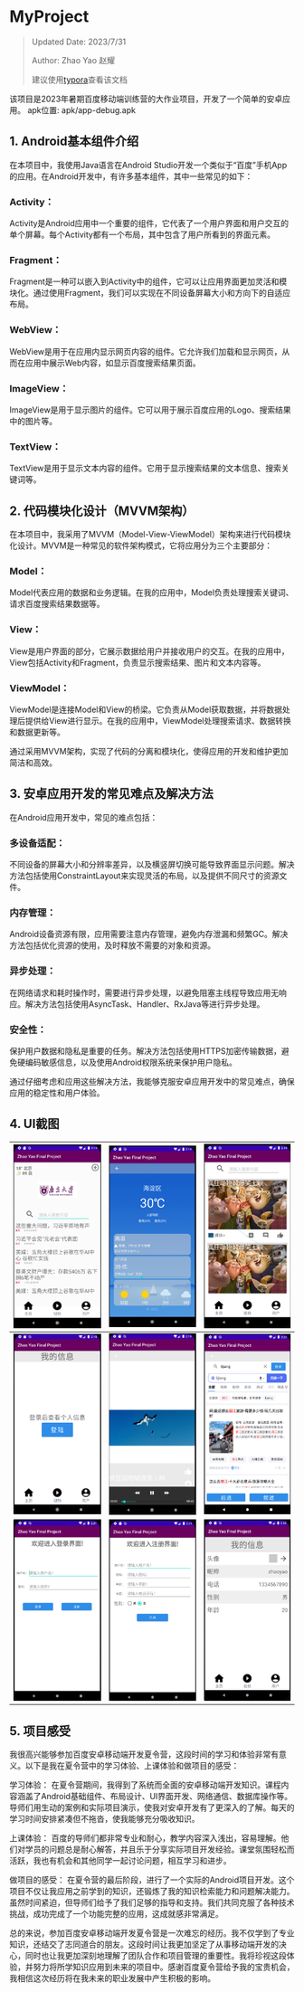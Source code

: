 # MyProject

> Updated Date: 2023/7/31
> 
> Author: Zhao Yao 赵耀
> 
> 建议使用[typora](https://typora.io/)查看该文档

该项目是2023年暑期百度移动端训练营的大作业项目，开发了一个简单的安卓应用。
apk位置: apk/app-debug.apk

## 1. Android基本组件介绍

在本项目中，我使用Java语言在Android Studio开发一个类似于“百度”手机App的应用。在Android开发中，有许多基本组件，其中一些常见的如下：

### Activity：
Activity是Android应用中一个重要的组件，它代表了一个用户界面和用户交互的单个屏幕。每个Activity都有一个布局，其中包含了用户所看到的界面元素。

### Fragment：
Fragment是一种可以嵌入到Activity中的组件，它可以让应用界面更加灵活和模块化。通过使用Fragment，我们可以实现在不同设备屏幕大小和方向下的自适应布局。

### WebView：
WebView是用于在应用内显示网页内容的组件。它允许我们加载和显示网页，从而在应用中展示Web内容，如显示百度搜索结果页面。

### ImageView：
ImageView是用于显示图片的组件。它可以用于展示百度应用的Logo、搜索结果中的图片等。

### TextView：
TextView是用于显示文本内容的组件。它用于显示搜索结果的文本信息、搜索关键词等。

## 2. 代码模块化设计（MVVM架构）

在本项目中，我采用了MVVM（Model-View-ViewModel）架构来进行代码模块化设计。MVVM是一种常见的软件架构模式，它将应用分为三个主要部分：

### Model：
Model代表应用的数据和业务逻辑。在我的应用中，Model负责处理搜索关键词、请求百度搜索结果数据等。

### View：
View是用户界面的部分，它展示数据给用户并接收用户的交互。在我的应用中，View包括Activity和Fragment，负责显示搜索结果、图片和文本内容等。

### ViewModel：
ViewModel是连接Model和View的桥梁。它负责从Model获取数据，并将数据处理后提供给View进行显示。在我的应用中，ViewModel处理搜索请求、数据转换和数据更新等。

通过采用MVVM架构，实现了代码的分离和模块化，使得应用的开发和维护更加简洁和高效。

## 3. 安卓应用开发的常见难点及解决方法

在Android应用开发中，常见的难点包括：

### 多设备适配：
不同设备的屏幕大小和分辨率差异，以及横竖屏切换可能导致界面显示问题。解决方法包括使用ConstraintLayout来实现灵活的布局，以及提供不同尺寸的资源文件。

### 内存管理：
Android设备资源有限，应用需要注意内存管理，避免内存泄漏和频繁GC。解决方法包括优化资源的使用，及时释放不需要的对象和资源。

### 异步处理：
在网络请求和耗时操作时，需要进行异步处理，以避免阻塞主线程导致应用无响应。解决方法包括使用AsyncTask、Handler、RxJava等进行异步处理。

### 安全性：
保护用户数据和隐私是重要的任务。解决方法包括使用HTTPS加密传输数据，避免硬编码敏感信息，以及使用Android权限系统来保护用户隐私。

通过仔细考虑和应用这些解决方法，我能够克服安卓应用开发中的常见难点，确保应用的稳定性和用户体验。

## 4. UI截图

| <img src="assets/image-20230730101442173.png" alt="image-20230730101442173" style="zoom:50%;" /> | <img src="assets/image-20230730101507535.png" alt="image-20230730101507535" style="zoom:50%;" /> | <img src="assets/image-20230730101533750.png" alt="image-20230730101533750" style="zoom:50%;" /> |
| ------------------------------------------------------------ | ------------------------------------------------------------ | ------------------------------------------------------------ |
| <img src="assets/image-20230730101603724.png" alt="image-20230730101603724" style="zoom:50%;" /> | <img src="assets/image-20230730101931807.png" alt="image-20230730101931807" style="zoom:50%;" /> | <img src="assets/image-20230730102041130.png" alt="image-20230730102041130" style="zoom:50%;" /> |
| ![image-20230730102129690](assets/image-20230730102129690.png) | ![image-20230730102147009](assets/image-20230730102147009.png) | ![image-20230730102241329](assets/image-20230730102241329.png) |

## 5. 项目感受

我很高兴能够参加百度安卓移动端开发夏令营，这段时间的学习和体验非常有意义。以下是我在夏令营中的学习体验、上课体验和做项目的感受：

学习体验：
在夏令营期间，我得到了系统而全面的安卓移动端开发知识。课程内容涵盖了Android基础组件、布局设计、UI界面开发、网络通信、数据库操作等。导师们用生动的案例和实际项目演示，使我对安卓开发有了更深入的了解。每天的学习时间安排紧凑但不拖沓，使我能够充分吸收知识。

上课体验：
百度的导师们都非常专业和耐心，教学内容深入浅出，容易理解。他们对学员的问题总是耐心解答，并且乐于分享实际项目开发经验。课堂氛围轻松而活跃，我也有机会和其他同学一起讨论问题，相互学习和进步。

做项目的感受：
在夏令营的最后阶段，进行了一个实际的Android项目开发。这个项目不仅让我应用之前学到的知识，还锻炼了我的知识检索能力和问题解决能力。虽然时间紧迫，但导师们给予了我们足够的指导和支持。我们共同克服了各种技术挑战，成功完成了一个功能完整的应用，这成就感非常满足。

总的来说，参加百度安卓移动端开发夏令营是一次难忘的经历。我不仅学到了专业知识，还结交了志同道合的朋友。这段时间让我更加坚定了从事移动端开发的决心，同时也让我更加深刻地理解了团队合作和项目管理的重要性。我将珍视这段体验，并努力将所学知识应用到未来的项目中。感谢百度夏令营给予我的宝贵机会，我相信这次经历将在我未来的职业发展中产生积极的影响。

